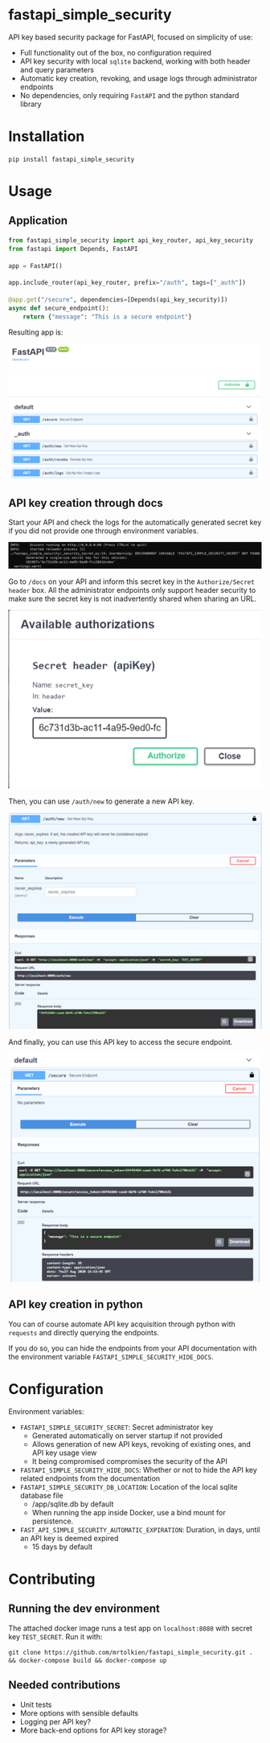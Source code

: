 # fastapi_simple_security
API key based security package for FastAPI, focused on simplicity of use:
- Full functionality out of the box, no configuration required
- API key security with local `sqlite` backend, working with both header and query parameters
- Automatic key creation, revoking, and usage logs through administrator endpoints
- No dependencies, only requiring `FastAPI` and the python standard library 

# Installation
`pip install fastapi_simple_security`

# Usage

## Application

```python
from fastapi_simple_security import api_key_router, api_key_security
from fastapi import Depends, FastAPI

app = FastAPI()

app.include_router(api_key_router, prefix="/auth", tags=["_auth"])

@app.get("/secure", dependencies=[Depends(api_key_security)])
async def secure_endpoint():
    return {"message": "This is a secure endpoint"} 
```

Resulting app is:

![app](images/auth_endpoints.png)

## API key creation through docs

Start your API and check the logs for the automatically generated secret key if you did not provide one through
environment variables.

![secret](images/secret.png)

Go to `/docs` on your API and inform this secret key in the `Authorize/Secret header` box.
All the administrator endpoints only  support header security to make sure the secret key is not inadvertently 
shared when sharing an URL.

![secret_header](images/secret_header.png)

Then, you can use `/auth/new` to generate a new API key.

![api key](images/new_api_key.png)

And finally, you can use this API key to access the secure endpoint.

![secure endpoint](images/secure_endpoint.png)

## API key creation in python

You can of course automate API key acquisition through python with `requests` and directly querying the endpoints.

If you do so, you can hide the endpoints from your API documentation with the environment variable
`FASTAPI_SIMPLE_SECURITY_HIDE_DOCS`.

# Configuration
Environment variables:
- `FASTAPI_SIMPLE_SECURITY_SECRET`: Secret administrator key
    - Generated automatically on server startup if not provided
    - Allows generation of new API keys, revoking of existing ones, and API key usage view
    - It being compromised compromises the security of the API
- `FASTAPI_SIMPLE_SECURITY_HIDE_DOCS`: Whether or not to hide the API key related endpoints from the documentation
- `FASTAPI_SIMPLE_SECURITY_DB_LOCATION`: Location of the local sqlite database file
    - /app/sqlite.db by default
    - When running the app inside Docker, use a bind mount for persistence.
- `FAST_API_SIMPLE_SECURITY_AUTOMATIC_EXPIRATION`: Duration, in days, until an API key is deemed expired
    - 15 days by default

# Contributing

## Running the dev environment

The attached docker image runs a test app on `localhost:8080` with secret key `TEST_SECRET`. Run it with:
```shell script
git clone https://github.com/mrtolkien/fastapi_simple_security.git . && docker-compose build && docker-compose up
```

## Needed contributions

- Unit tests
- More options with sensible defaults
- Logging per API key?
- More back-end options for API key storage?
